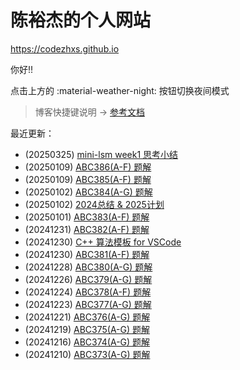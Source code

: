# 陈裕杰的个人网站

<https://codezhxs.github.io>

你好!!

点击上方的 :material-weather-night: 按钮切换夜间模式

> 博客快捷键说明 -> [参考文档](https://squidfunk.github.io/mkdocs-material/setup/setting-up-navigation/#keyboard-shortcuts-mkdocsyml)

最近更新：

- (20250325) [mini-lsm week1 思考小结](./dev/db/mini-lsm/week1.md)
- (20250109) [ABC386(A-F) 题解](./algorithm/AtCoder/abc386.md)
- (20250109) [ABC385(A-F) 题解](./algorithm/AtCoder/abc385.md)
- (20250102) [ABC384(A-G) 题解](./algorithm/AtCoder/abc384.md)
- (20250102) [2024总结 & 2025计划](./essay/diary/2025-00.md)
- (20250101) [ABC383(A-F) 题解](./algorithm/AtCoder/abc383.md)
- (20241231) [ABC382(A-F) 题解](./algorithm/AtCoder/abc382.md)
- (20241230) [C++ 算法模板 for VSCode](./algorithm/cpp_templete.md)
- (20241230) [ABC381(A-F) 题解](./algorithm/AtCoder/abc381.md)
- (20241228) [ABC380(A-G) 题解](./algorithm/AtCoder/abc380.md)
- (20241226) [ABC379(A-G) 题解](./algorithm/AtCoder/abc379.md)
- (20241224) [ABC378(A-F) 题解](./algorithm/AtCoder/abc378.md)
- (20241223) [ABC377(A-G) 题解](./algorithm/AtCoder/abc377.md)
- (20241221) [ABC376(A-G) 题解](./algorithm/AtCoder/abc376.md)
- (20241219) [ABC375(A-G) 题解](./algorithm/AtCoder/abc375.md)
- (20241216) [ABC374(A-G) 题解](./algorithm/AtCoder/abc374.md)
- (20241210) [ABC373(A-G) 题解](./algorithm/AtCoder/abc373.md)
